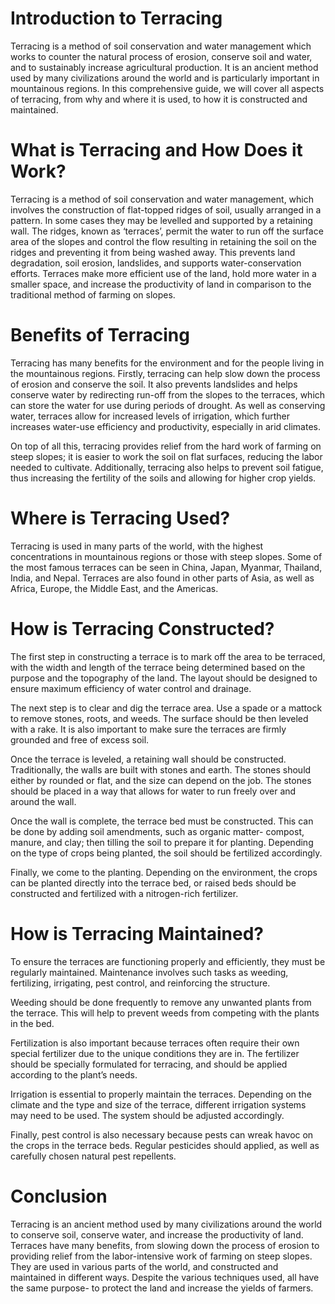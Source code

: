 
# Introduction to Terracing 
Terracing is a method of soil conservation and water management which works to counter the natural process of erosion, conserve soil and water, and to sustainably increase agricultural production. It is an ancient method used by many civilizations around the world and is particularly important in mountainous regions. In this comprehensive guide, we will cover all aspects of terracing, from why and where it is used, to how it is constructed and maintained. 

# What is Terracing and How Does it Work? 
Terracing is a method of soil conservation and water management, which involves the construction of flat-topped ridges of soil, usually arranged in a pattern. In some cases they may be levelled and supported by a retaining wall. The ridges, known as ‘terraces’, permit the water to run off the surface area of the slopes and control the flow resulting in retaining the soil on the ridges and preventing it from being washed away. This prevents land degradation, soil erosion, landslides, and supports water-conservation efforts. Terraces make more efficient use of the land, hold more water in a smaller space, and increase the productivity of land in comparison to the traditional method of farming on slopes.

# Benefits of Terracing 
Terracing has many benefits for the environment and for the people living in the mountainous regions. Firstly, terracing can help slow down the process of erosion and conserve the soil. It also prevents landslides and helps conserve water by redirecting run-off from the slopes to the terraces, which can store the water for use during periods of drought. As well as conserving water, terraces allow for increased levels of irrigation, which further increases water-use efficiency and productivity, especially in arid climates. 

On top of all this, terracing provides relief from the hard work of farming on steep slopes; it is easier to work the soil on flat surfaces, reducing the labor needed to cultivate. Additionally, terracing also helps to prevent soil fatigue, thus increasing the fertility of the soils and allowing for higher crop yields.

# Where is Terracing Used? 
Terracing is used in many parts of the world, with the highest concentrations in mountainous regions or those with steep slopes. Some of the most famous terraces can be seen in China, Japan, Myanmar, Thailand, India, and Nepal. Terraces are also found in other parts of Asia, as well as Africa, Europe, the Middle East, and the Americas.

# How is Terracing Constructed? 
The first step in constructing a terrace is to mark off the area to be terraced, with the width and length of the terrace being determined based on the purpose and the topography of the land. The layout should be designed to ensure maximum efficiency of water control and drainage.

The next step is to clear and dig the terrace area. Use a spade or a mattock to remove stones, roots, and weeds. The surface should be then leveled with a rake. It is also important to make sure the terraces are firmly grounded and free of excess soil.

Once the terrace is leveled, a retaining wall should be constructed. Traditionally, the walls are built with stones and earth. The stones should either by rounded or flat, and the size can depend on the job. The stones should be placed in a way that allows for water to run freely over and around the wall.

Once the wall is complete, the terrace bed must be constructed. This can be done by adding soil amendments, such as organic matter- compost, manure, and clay; then tilling the soil to prepare it for planting. Depending on the type of crops being planted, the soil should be fertilized accordingly. 

Finally, we come to the planting. Depending on the environment, the crops can be planted directly into the terrace bed, or raised beds should be constructed and fertilized with a nitrogen-rich fertilizer.

# How is Terracing Maintained? 
To ensure the terraces are functioning properly and efficiently, they must be regularly maintained. Maintenance involves such tasks as weeding, fertilizing, irrigating, pest control, and reinforcing the structure. 

Weeding should be done frequently to remove any unwanted plants from the terrace. This will help to prevent weeds from competing with the plants in the bed. 

Fertilization is also important because terraces often require their own special fertilizer due to the unique conditions they are in. The fertilizer should be specially formulated for terracing, and should be applied according to the plant’s needs. 

Irrigation is essential to properly maintain the terraces. Depending on the climate and the type and size of the terrace, different irrigation systems may need to be used. The system should be adjusted accordingly. 

Finally, pest control is also necessary because pests can wreak havoc on the crops in the terrace beds. Regular pesticides should applied, as well as carefully chosen natural pest repellents.

# Conclusion 
Terracing is an ancient method used by many civilizations around the world to conserve soil, conserve water, and increase the productivity of land. Terraces have many benefits, from slowing down the process of erosion to providing relief from the labor-intensive work of farming on steep slopes. They are used in various parts of the world, and constructed and maintained in different ways. Despite the various techniques used, all have the same purpose- to protect the land and increase the yields of farmers.